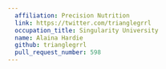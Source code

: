 ```yaml
---
  affiliation: Precision Nutrition
  link: https://twitter.com/trianglegrrl
  occupation_title: Singularity University
  name: Alaina Hardie
  github: trianglegrrl
  pull_request_number: 598
---
```

